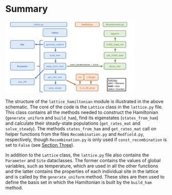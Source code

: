 # Summary

<img src="assets/CodeOverview.png" alt="Alt Text" style="width:80%; height:auto;">

The structure of the ```lattice_hamiltonian``` module is illustrated in the above schematic. The core of the code is the `Lattice` class in the `lattice.py` file. This class contains all the methods needed to construct the Hamiltonian (`generate_uniform` and `build_ham`), find its eigenstates (`states_from_ham`) and calculate their steady-state populations (`get_rates_mat` and `solve_steady`). The methods `states_from_ham` and `get_rates_mat` call on helper functions from the files `Recombination.py` and `Redfield.py`, respectively, though `Recombination.py` is only used if `const_recombination` is set to `False` (see [Section Three](03_CalculatingEigenstateProperties.md)). 

In addition to the `Lattice` class, the `lattice.py` file also contains the `Parameter` and `Site` dataclasses. The former contains the values of global variables, such as temperature, which are used in all the other functions and the latter contains the properties of each individual site in the lattice and is called by the `generate_uniform` method. These sites are then used to define the basis set in which the Hamiltonian is built by the `build_ham` method. 



